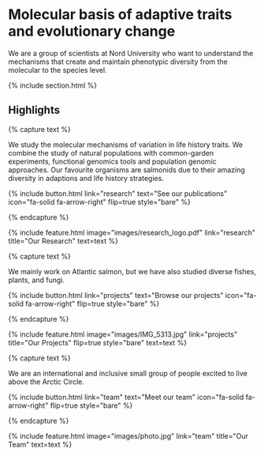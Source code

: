 ---
---

# Molecular basis of adaptive traits and evolutionary change

We are a group of scientists at Nord University who want to understand the mechanisms that create and maintain phenotypic diversity from the molecular to the species level.

{% include section.html %}

## Highlights

{% capture text %}

We study the molecular mechanisms of variation in life history traits. We combine the study of natural populations with common-garden experiments, functional genomics tools and population genomic approaches. Our favourite organisms are salmonids due to their amazing diversity in adaptions and life history strategies.

{%
  include button.html
  link="research"
  text="See our publications"
  icon="fa-solid fa-arrow-right"
  flip=true
  style="bare"
%}

{% endcapture %}

{%
  include feature.html
  image="images/research_logo.pdf"
  link="research"
  title="Our Research"
  text=text
%}

{% capture text %}

We mainly work on Atlantic salmon, but we have also studied diverse fishes, plants, and fungi.

{%
  include button.html
  link="projects"
  text="Browse our projects"
  icon="fa-solid fa-arrow-right"
  flip=true
  style="bare"
%}

{% endcapture %}

{%
  include feature.html
  image="images/IMG_5313.jpg"
  link="projects"
  title="Our Projects"
  flip=true
  style="bare"
  text=text
%}

{% capture text %}

We are an international and inclusive small group of people excited to live above the Arctic Circle.

{%
  include button.html
  link="team"
  text="Meet our team"
  icon="fa-solid fa-arrow-right"
  flip=true
  style="bare"
%}

{% endcapture %}

{%
  include feature.html
  image="images/photo.jpg"
  link="team"
  title="Our Team"
  text=text
%}
